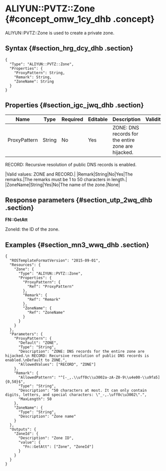 # ALIYUN::PVTZ::Zone {#concept_omw_1cy_dhb .concept}

ALIYUN::PVTZ::Zone is used to create a private zone.

## Syntax {#section_hrg_dcy_dhb .section}

```
{
  "Type": "ALIYUN::PVTZ::Zone",
  "Properties": {
    "ProxyPattern": String,
    "Remark": String,
    "ZoneName": String
  }
}
```

## Properties {#section_igc_jwq_dhb .section}

|Name|Type|Required|Editable|Description|Validity|
|----|----|--------|--------|-----------|--------|
|ProxyPattern|String|No|Yes| ZONE: DNS records for the entire zone are hijacked.

 RECORD: Recursive resolution of public DNS records is enabled.

 |Valid values: ZONE and RECORD.|
|Remark|String|No|Yes|The remarks.|The remarks must be 1 to 50 characters in length.|
|ZoneName|String|Yes|No|The name of the zone.|None|

## Response parameters {#section_utp_2wq_dhb .section}

**FN::GetAtt**

ZoneId: the ID of the zone.

## Examples {#section_mn3_wwq_dhb .section}

```
{
  "ROSTemplateFormatVersion": "2015-09-01",
  "Resources": {
    "Zone": {
      "Type": "ALIYUN::PVTZ::Zone",
      "Properties": {
        "ProxyPattern": {
          "Ref": "ProxyPattern"
        },
        "Remark": {
          "Ref": "Remark"
        },
        "ZoneName": {
          "Ref": "ZoneName"
        }
      }
    }
  },
  "Parameters": {
    "ProxyPattern": {
      "Default": "ZONE",
      "Type": "String",
      "Description": "ZONE: DNS records for the entire zone are hijacked.\n RECORD: Recursive resolution of public DNS records is enabled.\nDefault to ZONE.",
      "AllowedValues": ["RECORD", "ZONE"]
    },
    "Remark": {
      "AllowedPattern": "^[-_,.\\uff0c\\u3002a-zA-Z0-9\\u4e00-\\u9fa5]{0,50}$",
      "Type": "String",
      "Description": "50 characters at most. It can only contain digits, letters, and special characters: \"_-,.\uff0c\u3002\".",
      "MaxLength": 50
    },
    "ZoneName": {
      "Type": "String",
      "Description": "Zone name"
    }
  },
  "Outputs": {
    "ZoneId": {
      "Description": "Zone ID",
      "value": {
        "Fn::GetAtt": ["Zone", "ZoneId"]
      }
    }
  }
}
```

